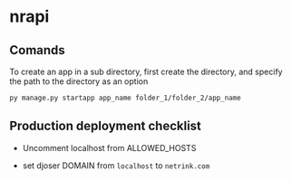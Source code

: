 # nrapi

## Comands

To create an app in a sub directory, first create the directory, and specify the path to the directory as an option
```bash
py manage.py startapp app_name folder_1/folder_2/app_name
```

## Production deployment checklist

* Uncomment localhost from ALLOWED_HOSTS

* set djoser DOMAIN from `localhost` to `netrink.com`